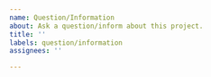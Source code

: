 ```yaml
---
name: Question/Information
about: Ask a question/inform about this project.
title: ''
labels: question/information
assignees: ''

---
```



